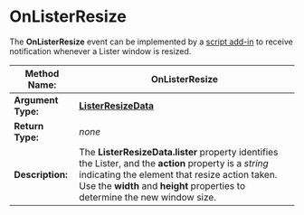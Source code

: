 # OnListerResize

The **OnListerResize** event can be implemented by a [script add-in](/Manual/scripting/script_add-ins/RAEDME.md) to receive notification whenever a Lister window is resized.

| **Method Name:** | OnListerResize |
| --- | --- |
| **Argument Type:** | **[ListerResizeData](../scripting_objects/listerresizedata.md)** |
| **Return Type:** | *none* |
| **Description:** | The **ListerResizeData.lister** property identifies the Lister, and the **action** property is a *string* indicating the element that resize action taken. Use the **width** and **height** properties to determine the new window size. |

